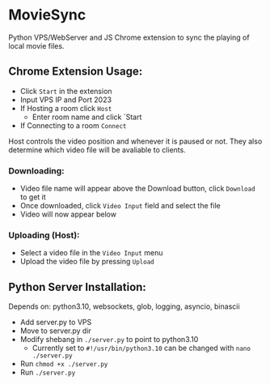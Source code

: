 # MovieSync
Python VPS/WebServer and JS Chrome extension to sync the playing of local movie files.

## Chrome Extension Usage:
- Click `Start` in the extension
- Input VPS IP and Port 2023
- If Hosting a room click `Host`
  - Enter room name and click `Start 
- If Connecting to a room `Connect`

Host controls the video position and whenever it is paused or not. 
They also determine which video file will be avaliable to clients.

### Downloading:
- Video file name will appear above the Download button, click `Download` to get it
- Once downloaded, click `Video Input` field and select the file
- Video will now appear below

### Uploading (Host):
- Select a video file in the `Video Input` menu
- Upload the video file by pressing `Upload` 

## Python Server Installation:
Depends on: python3.10, websockets, glob, logging, asyncio, binascii

- Add server.py to VPS
- Move to server.py dir
- Modify shebang in `./server.py` to point to python3.10
  - Currently set to `#!/usr/bin/python3.10` can be changed with `nano ./server.py`
- Run `chmod +x ./server.py`
- Run `./server.py`

